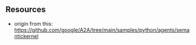 

## Resources
- origin from this: https://github.com/google/A2A/tree/main/samples/python/agents/semantickernel
